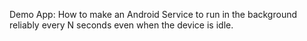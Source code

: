 Demo App: How to make an Android Service to run in the background reliably every N seconds even when the device is idle.
